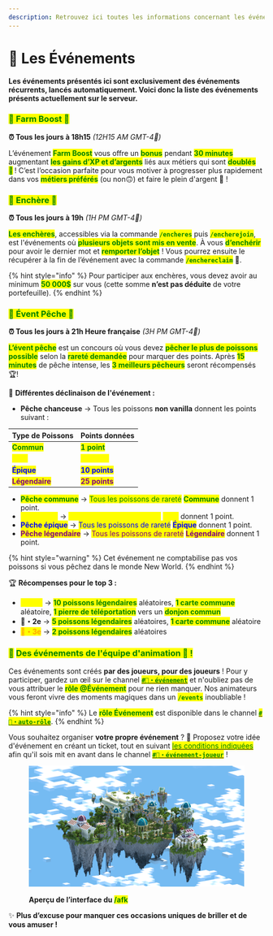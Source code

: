 ```yaml
---
description: Retrouvez ici toutes les informations concernant les événements
---
```


# 🎪 Les Événements

**Les événements présentés ici sont exclusivement des événements récurrents, lancés automatiquement. Voici donc la liste des événements présents actuellement sur le serveur.**

### <mark style="color:green;">💠 Farm Boost 💱</mark>

**⏰ Tous les jours à 18h15** _(12H15 AM GMT-4🍁)_

L’événement <mark style="color:green;">**Farm Boost**</mark> vous offre un <mark style="color:green;">**bonus**</mark> pendant <mark style="color:green;">**30 minutes**</mark> augmentant <mark style="color:green;">**les gains d’XP et d’argents**</mark> liés aux métiers qui sont <mark style="color:green;">**doublés 🤩**</mark> ! C’est l’occasion parfaite pour vous motiver à progresser plus rapidement dans vos <mark style="color:green;">**métiers préférés**</mark> (ou non🙃) et faire le plein d'argent 🤑 !

### <mark style="color:green;">💠 Enchère 💸</mark>

**⏰ Tous les jours à 19h** _(1H PM GMT-4🍁)_

<mark style="color:green;">**Les enchères**</mark>, accessibles via la commande <mark style="color:green;">**`/encheres`**</mark> puis <mark style="color:green;">**`/encherejoin`**</mark>, est l'événements où <mark style="color:green;">**plusieurs objets sont mis en vente**</mark>. À vous <mark style="color:green;">**d’enchérir**</mark> pour avoir le dernier mot et <mark style="color:green;">**remporter l’objet**</mark> ! Vous pourrez ensuite le récupérer à la fin de l’événement avec la commande <mark style="color:green;">**`/enchereclaim`**</mark> 🎁.

{% hint style="info" %}
Pour participer aux enchères, vous devez avoir au minimum <mark style="color:green;">**50 000$**</mark> sur vous (cette somme **n’est pas déduite** de votre portefeuille).
{% endhint %}

### <mark style="color:green;">💠 Évent Pêche 🎣</mark>

**⏰ Tous les jours à 21h Heure française** _(3H PM GMT-4🍁)_

<mark style="color:green;">**L’évent pêche**</mark> est un concours où vous devez <mark style="color:green;">**pêcher le plus de poissons possible**</mark> selon la <mark style="color:green;">**rareté demandée**</mark> pour marquer des points. Après <mark style="color:green;">**15 minutes**</mark> de pêche intense, les <mark style="color:green;">**3 meilleurs pêcheurs**</mark> seront récompensés 🏆!

🎯 **Différentes déclinaison de l'événement :**

* **Pêche chanceuse** → Tous les poissons **non vanilla** donnent les points suivant :

| Type de Poissons                                  | Points données                                   |
| ------------------------------------------------- | ------------------------------------------------ |
| <mark style="color:green;">**Commun**</mark>      | <mark style="color:green;">**1 point**</mark>    |
| <mark style="color:yellow;">**Rare**</mark>       | <mark style="color:yellow;">**3 points**</mark>  |
| <mark style="color:blue;">**Épique**</mark>       | <mark style="color:blue;">**10 points**</mark>   |
| <mark style="color:purple;">**Légendaire**</mark> | <mark style="color:purple;">**25 points**</mark> |

* <mark style="color:green;">**Pêche commune**</mark> → <mark style="color:green;">Tous les poissons de rareté</mark> <mark style="color:green;"></mark><mark style="color:green;">**Commune**</mark> donnent 1 point.
* <mark style="color:yellow;">**Pêche rare**</mark> → <mark style="color:yellow;">Tous les poissons de rareté</mark> <mark style="color:yellow;"></mark><mark style="color:yellow;">**Rare**</mark> donnent 1 point.
* <mark style="color:blue;">**Pêche épique**</mark> → <mark style="color:blue;">Tous les poissons de rareté</mark> <mark style="color:blue;"></mark><mark style="color:blue;">**Épique**</mark> donnent 1 point.
* <mark style="color:purple;">**Pêche légendaire**</mark> → <mark style="color:purple;">Tous les poissons de rareté</mark> <mark style="color:purple;"></mark><mark style="color:purple;">**Légendaire**</mark> donnent 1 point.

{% hint style="warning" %}
Cet événement ne comptabilise pas vos poissons si vous pêchez dans le monde New World.
{% endhint %}

🏆 **Récompenses pour le top 3 :**

* <mark style="color:yellow;">**🥇・1er**</mark> → <mark style="color:green;">**10 poissons légendaires**</mark> aléatoires, <mark style="color:green;">**1 carte commune**</mark> aléatoire, <mark style="color:green;">**1 pierre de téléportation**</mark> vers un <mark style="color:green;">**donjon commun**</mark>
* **🥈・2e** → <mark style="color:green;">**5 poissons légendaires**</mark> aléatoires, <mark style="color:green;">**1 carte commune**</mark> aléatoire
* <mark style="color:orange;">**🥉・3e**</mark> → <mark style="color:green;">**2 poissons légendaires**</mark> aléatoires

### <mark style="color:green;">💠</mark> <mark style="color:green;"></mark><mark style="color:green;">**Des événements de l'équipe d'animation 🎉 !**</mark>

Ces événements sont créés **par des joueurs, pour des joueurs** ! Pour y participer, gardez un œil sur le channel [<mark style="color:green;">**`#🦄・événement`**</mark>](https://discord.com/channels/699670538737418343/1130976264199622829) et n'oubliez pas de vous attribuer le <mark style="color:green;">**rôle @Événement**</mark> pour ne rien manquer. Nos animateurs vous feront vivre des moments magiques dans un <mark style="color:green;">**`/events`**</mark> inoubliable !

{% hint style="info" %}
Le <mark style="color:green;">**rôle Événement**</mark> est disponible dans le channel [<mark style="color:green;">**`#📌・auto-rôle`**</mark>](https://discord.com/channels/699670538737418343/1063145057919701144).
{% endhint %}

Vous souhaitez organiser **votre propre événement** ? 🤔 Proposez votre idée d'événement en créant un ticket, tout en suivant [<mark style="color:green;">les conditions indiquées</mark>](https://discord.com/channels/699670538737418343/1100899408641536000/1105953174864543865) afin qu'il sois mit en avant dans le channel [<mark style="color:green;">**`#🦄・événement-joueur`**</mark>](https://discord.com/channels/699670538737418343/1100899408641536000) !

<figure><img src="../.gitbook/assets/Evenement/MondeEvent.png" alt=""><figcaption><p><strong>Aperçu de l’interface du </strong><mark style="color:green;"><strong>/afk</strong></mark></p></figcaption></figure>

✨ **Plus d’excuse pour manquer ces occasions uniques de briller et de vous amuser !**
